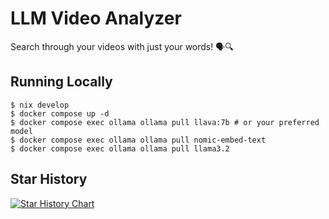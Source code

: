 # LLM Video Analyzer

Search through your videos with just your words! 🗣️🔍

## Running Locally

```console
$ nix develop
$ docker compose up -d
$ docker compose exec ollama ollama pull llava:7b # or your preferred model
$ docker compose exec ollama ollama pull nomic-embed-text
$ docker compose exec ollama ollama pull llama3.2
```

## Star History

[![Star History Chart](https://api.star-history.com/svg?repos=mahyarmirrashed/llm-video-analyzer&type=Date)](https://www.star-history.com/#mahyarmirrashed/llm-video-analyzer&Date)
